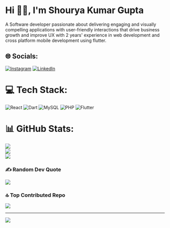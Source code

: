 # Hi 👋🏻, I'm Shourya Kumar Gupta
A Software developer passionate about delivering engaging and visually compelling applications with user-friendly interactions that drive business growth and improve UX with 2 years' experience in web development and cross platform mobile development using flutter.


## 🌐 Socials:
[![Instagram](https://img.shields.io/badge/Instagram-%23E4405F.svg?logo=Instagram&logoColor=white)](https://instagram.com/Shourya5297) [![LinkedIn](https://img.shields.io/badge/LinkedIn-%230077B5.svg?logo=linkedin&logoColor=white)](https://linkedin.com/in/Shourya-kumar-gupta-802953201) 

# 💻 Tech Stack:
![React](https://img.shields.io/badge/react-%2320232a.svg?style=for-the-badge&logo=react&logoColor=%2361DAFB) ![Dart](https://img.shields.io/badge/dart-%230175C2.svg?style=for-the-badge&logo=dart&logoColor=white) ![MySQL](https://img.shields.io/badge/mysql-%2300f.svg?style=for-the-badge&logo=mysql&logoColor=white) ![PHP](https://img.shields.io/badge/php-%23777BB4.svg?style=for-the-badge&logo=php&logoColor=white) ![Flutter](https://img.shields.io/badge/Flutter-%2302569B.svg?style=for-the-badge&logo=Flutter&logoColor=white)
# 📊 GitHub Stats:
![](https://github-readme-stats.vercel.app/api?username=Shourya5297&theme=dark&hide_border=false&include_all_commits=false&count_private=false)<br/>
![](https://github-readme-streak-stats.herokuapp.com/?user=Shourya5297&theme=dark&hide_border=false)<br/>
![](https://github-readme-stats.vercel.app/api/top-langs/?username=Shourya5297&theme=dark&hide_border=false&include_all_commits=false&count_private=false&layout=compact)

### ✍️ Random Dev Quote
![](https://quotes-github-readme.vercel.app/api?type=horizontal&theme=dark)

### 🔝 Top Contributed Repo
![](https://github-contributor-stats.vercel.app/api?username=Shourya5297&limit=5&theme=dark&combine_all_yearly_contributions=true)

---
[![](https://visitcount.itsvg.in/api?id=Shourya5297&icon=2&color=0)](https://visitcount.itsvg.in)

<!-- Proudly created with GPRM ( https://gprm.itsvg.in ) -->
